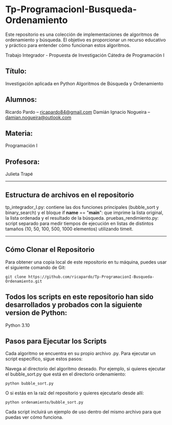 # Tp-ProgramacionI-Busqueda-Ordenamiento
Este repositorio es una colección de implementaciones de algoritmos de ordenamiento y búsqueda.  El objetivo es proporcionar un recurso educativo y práctico para entender cómo funcionan estos algoritmos.

  Trabajo Integrador - Propuesta de Investigación Cátedra de Programación I 
 
## Título: 
Investigación aplicada en Python 
Algoritmos de Búsqueda y Ordenamiento

## Alumnos:
  Ricardo Pardo – ricapardo84@gmail.com
  Damián Ignacio Nogueira – damian.nogueira@outlook.com 
## Materia: 
  Programación I 
## Profesora:
  Julieta Trapé

---

## Estructura de archivos en el repositorio
tp_integrador_I.py: contiene las dos funciones principales (bubble_sort y binary_search) y el bloque if __name__ == "__main__": que imprime la lista original, la lista ordenada y el resultado de la búsqueda.
pruebas_rendimiento.py: script separado para medir tiempos de ejecución en listas de distintos tamaños (10, 50, 100, 500, 1000 elementos) utilizando timeit.


---

## Cómo Clonar el Repositorio

Para obtener una copia local de este repositorio en tu máquina, puedes usar el siguiente comando de Git:
```
git clone https://github.com/ricapardo/Tp-ProgramacionI-Busqueda-Ordenamiento.git

```
## Todos los scripts en este repositorio han sido desarrollados y probados con la siguiente version de Python:

Python 3.10

## Pasos para Ejecutar los Scripts
Cada algoritmo se encuentra en su propio archivo .py. Para ejecutar un script específico, sigue estos pasos:

Navega al directorio del algoritmo deseado. Por ejemplo, si quieres ejecutar el bubble_sort.py que está en el directorio ordenamiento:
```
python bubble_sort.py

```
O si estás en la raíz del repositorio y quieres ejecutarlo desde allí:
```
python ordenamiento/bubble_sort.py

```
Cada script incluirá un ejemplo de uso dentro del mismo archivo para que puedas ver cómo funciona.
